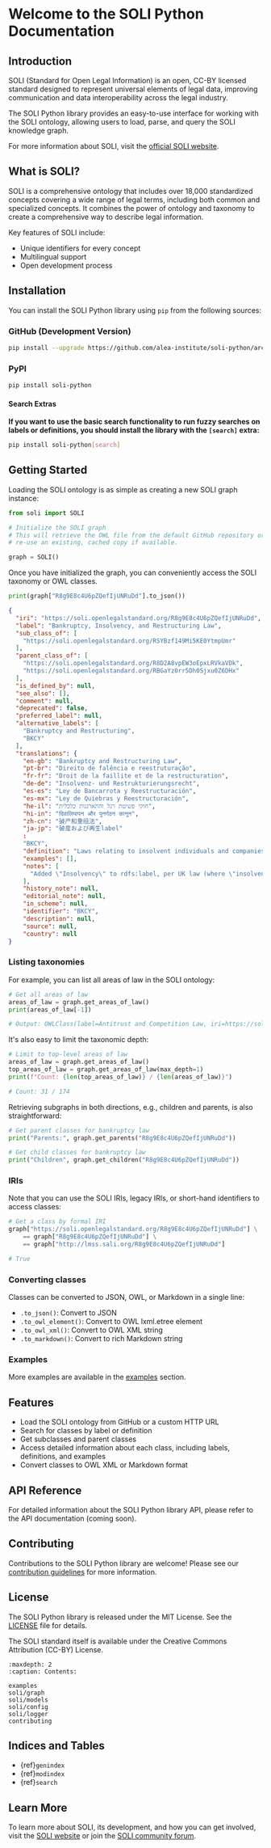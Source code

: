# Welcome to the SOLI Python Documentation

## Introduction

SOLI (Standard for Open Legal Information) is an open, CC-BY licensed standard designed to represent universal elements of legal data, improving communication and data interoperability across the legal industry.

The SOLI Python library provides an easy-to-use interface for working with the SOLI ontology, allowing users to load, parse, and query the SOLI knowledge graph.

For more information about SOLI, visit the [official SOLI website](https://openlegalstandard.org/).

## What is SOLI?

SOLI is a comprehensive ontology that includes over 18,000 standardized concepts covering a wide range of legal terms, including both common and specialized concepts. It combines the power of ontology and taxonomy to create a comprehensive way to describe legal information.

Key features of SOLI include:
- Unique identifiers for every concept
- Multilingual support
- Open development process

## Installation

You can install the SOLI Python library using `pip` from the following sources:


### GitHub (Development Version)

```bash
pip install --upgrade https://github.com/alea-institute/soli-python/archive/refs/heads/main.zip
```

### PyPI

```bash
pip install soli-python
```

#### Search Extras

**If you want to use the basic search functionality to run fuzzy searches on labels or definitions,
you should install the library with the `[search]` extra:**

```bash
pip install soli-python[search]
```




## Getting Started

Loading the SOLI ontology is as simple as creating a new SOLI graph instance:

```python
from soli import SOLI

# Initialize the SOLI graph
# This will retrieve the OWL file from the default GitHub repository or
# re-use an existing, cached copy if available.

graph = SOLI()
```

Once you have initialized the graph, you can conveniently access the SOLI taxonomy or OWL classes.

```python
print(graph["R8g9E8c4U6pZQefIjUNRuDd"].to_json())
```

```json
{
  "iri": "https://soli.openlegalstandard.org/R8g9E8c4U6pZQefIjUNRuDd",
  "label": "Bankruptcy, Insolvency, and Restructuring Law",
  "sub_class_of": [
    "https://soli.openlegalstandard.org/RSYBzf149Mi5KE0YtmpUmr"
  ],
  "parent_class_of": [
    "https://soli.openlegalstandard.org/R8D2A8vpEW3oEpxLRVkaVDk",
    "https://soli.openlegalstandard.org/RBGaYz0rr5Dh0Sjxu0Z6DHx"
  ],
  "is_defined_by": null,
  "see_also": [],
  "comment": null,
  "deprecated": false,
  "preferred_label": null,
  "alternative_labels": [
    "Bankruptcy and Restructuring",
    "BKCY"
  ],
  "translations": {
    "en-gb": "Bankruptcy and Restructuring Law",
    "pt-br": "Direito de falência e reestruturação",
    "fr-fr": "Droit de la faillite et de la restructuration",
    "de-de": "Insolvenz- und Restrukturierungsrecht",
    "es-es": "Ley de Bancarrota y Reestructuración",
    "es-mx": "Ley de Quiebras y Reestructuración",
    "he-il": "חוקי פשיטת רגל והתארגנות כלכלית",
    "hi-in": "दिवालियापन और पुनर्गठन कानून",
    "zh-cn": "破产和重组法",
    "ja-jp": "破産および再生label"
    :
    "BKCY",
    "definition": "Laws relating to insolvent individuals and companies.",
    "examples": [],
    "notes": [
      "Added \"Insolvency\" to rdfs:label, per UK law (where \"insolvency\" differs from \"bankruptcy\"). In the UK, individuals and companies can be \"insolvent,\" but companies cannot file for \"bankruptcy.\""
    ],
    "history_note": null,
    "editorial_note": null,
    "in_scheme": null,
    "identifier": "BKCY",
    "description": null,
    "source": null,
    "country": null
}
```

### Listing taxonomies

For example, you can list all areas of law in the SOLI ontology:

```python
# Get all areas of law
areas_of_law = graph.get_areas_of_law()
print(areas_of_law[-1])

# Output: OWLClass(label=Antitrust and Competition Law, iri=https://soli.openlegalstandard.org/RDFwOzDi3E8DQ0OxTKb6UEJ)
````

It's also easy to limit the taxonomic depth:

```python
# Limit to top-level areas of law
areas_of_law = graph.get_areas_of_law()
top_areas_of_law = graph.get_areas_of_law(max_depth=1)
print(f"Count: {len(top_areas_of_law)} / {len(areas_of_law)}")

# Count: 31 / 174
````

Retrieving subgraphs in both directions, e.g., children and parents, is also straightforward:

```python
# Get parent classes for bankruptcy law
print("Parents:", graph.get_parents("R8g9E8c4U6pZQefIjUNRuDd"))

# Get child classes for bankruptcy law
print("Children", graph.get_children("R8g9E8c4U6pZQefIjUNRuDd"))
```

### IRIs
Note that you can use the SOLI IRIs, legacy IRIs, or short-hand identifiers to access classes:

```python
# Get a class by formal IRI
graph["https://soli.openlegalstandard.org/R8g9E8c4U6pZQefIjUNRuDd"] \
    == graph["R8g9E8c4U6pZQefIjUNRuDd"] \
    == graph["http://lmss.sali.org/R8g9E8c4U6pZQefIjUNRuDd"]

# True
```

### Converting classes

Classes can be converted to JSON, OWL, or Markdown in a single line:

 * `.to_json()`: Convert to JSON
 * `.to_owl_element()`: Convert to OWL lxml.etree element
 * `.to_owl_xml()`: Convert to OWL XML string
 * `.to_markdown()`: Convert to rich Markdown string


### Examples

More examples are available in the [examples](examples.md) section.



## Features

- Load the SOLI ontology from GitHub or a custom HTTP URL
- Search for classes by label or definition
- Get subclasses and parent classes
- Access detailed information about each class, including labels, definitions, and examples
- Convert classes to OWL XML or Markdown format

## API Reference

For detailed information about the SOLI Python library API, please refer to the API documentation (coming soon).

## Contributing

Contributions to the SOLI Python library are welcome! Please see our [contribution guidelines](https://github.com/alea-institute/soli-python/blob/main/CONTRIBUTING.md) for more information.

## License

The SOLI Python library is released under the MIT License. See the [LICENSE](https://github.com/alea-institute/soli-python/blob/main/LICENSE) file for details.

The SOLI standard itself is available under the Creative Commons Attribution (CC-BY) License.

```{toctree}
:maxdepth: 2
:caption: Contents:

examples
soli/graph
soli/models
soli/config
soli/logger
contributing
```

## Indices and Tables

* {ref}`genindex`
* {ref}`modindex`
* {ref}`search`

## Learn More

To learn more about SOLI, its development, and how you can get involved, visit the [SOLI website](https://openlegalstandard.org/) or join the [SOLI community forum](https://openlegalstandard.org/forum/).
